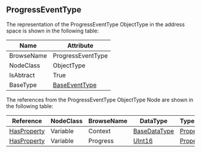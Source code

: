 <!-- objecttype -->
## ProgressEventType
The representation of the ProgressEventType ObjectType in the address space is shown in the following table:  

|Name|Attribute|
|---|---|
|BrowseName|ProgressEventType|
|NodeClass|ObjectType|
|IsAbtract|True|
|BaseType|[BaseEventType](../../../Part5/ObjectTypes/BaseEventType/readme.md)|

The references from the ProgressEventType ObjectType Node are shown in the following table:  

|Reference|NodeClass|BrowseName|DataType|TypeDefinition|ModellingRule|
|---|---|---|---|---|---|
|[HasProperty](../../../Part3/ReferenceTypes/HasProperty/readme.md)|Variable|Context|[BaseDataType](../../../Part3/DataTypes/BaseDataType/readme.md)|[PropertyType](../../Part5/VariableTypes/PropertyType/readme.md)|[Mandatory](../../Objects/Mandatory/readme.md)|
|[HasProperty](../../../Part3/ReferenceTypes/HasProperty/readme.md)|Variable|Progress|[UInt16](../../../Part3/DataTypes/UInt16/readme.md)|[PropertyType](../../Part5/VariableTypes/PropertyType/readme.md)|[Mandatory](../../Objects/Mandatory/readme.md)|

